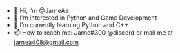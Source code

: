 - 👋 Hi, I’m @JarneAe
- 👀 I’m interested in Python and Game Development
- 🌱 I’m currently learning Python and C++
- 📫 How to reach me: Jarne#300 @discord or mail me at jarnea408@gmail.com

